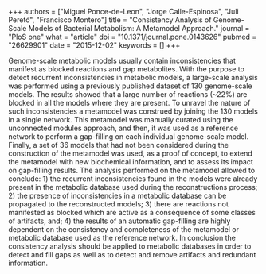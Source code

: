+++
authors = ["Miguel Ponce-de-Leon", "Jorge Calle-Espinosa", "Juli Peretó", "Francisco Montero"]
title = "Consistency Analysis of Genome-Scale Models of Bacterial Metabolism: A Metamodel Approach."
journal = "PloS one"
what = "article"
doi = "10.1371/journal.pone.0143626"
pubmed = "26629901"
date = "2015-12-02"
keywords = []
+++

Genome-scale metabolic models usually contain inconsistencies that manifest as blocked reactions and gap metabolites. With the purpose to detect recurrent inconsistencies in metabolic models, a large-scale analysis was performed using a previously published dataset of 130 genome-scale models. The results showed that a large number of reactions (~22%) are blocked in all the models where they are present. To unravel the nature of such inconsistencies a metamodel was construed by joining the 130 models in a single network. This metamodel was manually curated using the unconnected modules approach, and then, it was used as a reference network to perform a gap-filling on each individual genome-scale model. Finally, a set of 36 models that had not been considered during the construction of the metamodel was used, as a proof of concept, to extend the metamodel with new biochemical information, and to assess its impact on gap-filling results. The analysis performed on the metamodel allowed to conclude: 1) the recurrent inconsistencies found in the models were already present in the metabolic database used during the reconstructions process; 2) the presence of inconsistencies in a metabolic database can be propagated to the reconstructed models; 3) there are reactions not manifested as blocked which are active as a consequence of some classes of artifacts, and; 4) the results of an automatic gap-filling are highly dependent on the consistency and completeness of the metamodel or metabolic database used as the reference network. In conclusion the consistency analysis should be applied to metabolic databases in order to detect and fill gaps as well as to detect and remove artifacts and redundant information.